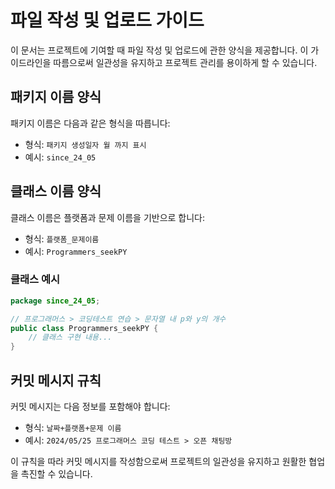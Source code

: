 # 파일 작성 및 업로드 가이드

이 문서는 프로젝트에 기여할 때 파일 작성 및 업로드에 관한 양식을 제공합니다. 이 가이드라인을 따름으로써 일관성을 유지하고 프로젝트 관리를 용이하게 할 수 있습니다.

## 패키지 이름 양식

패키지 이름은 다음과 같은 형식을 따릅니다:

- 형식: `패키지 생성일자 월 까지 표시`
- 예시: `since_24_05`

## 클래스 이름 양식

클래스 이름은 플랫폼과 문제 이름을 기반으로 합니다:

- 형식: `플랫폼_문제이름`
- 예시: `Programmers_seekPY`

### 클래스 예시

```java
package since_24_05;

// 프로그래머스 > 코딩테스트 연습 > 문자열 내 p와 y의 개수
public class Programmers_seekPY {
    // 클래스 구현 내용...
}
```

## 커밋 메시지 규칙

커밋 메시지는 다음 정보를 포함해야 합니다:

- 형식: `날짜+플랫폼+문제 이름`
- 예시: `2024/05/25 프로그래머스 코딩 테스트 > 오픈 채팅방`

이 규칙을 따라 커밋 메시지를 작성함으로써 프로젝트의 일관성을 유지하고 원활한 협업을 촉진할 수 있습니다.

